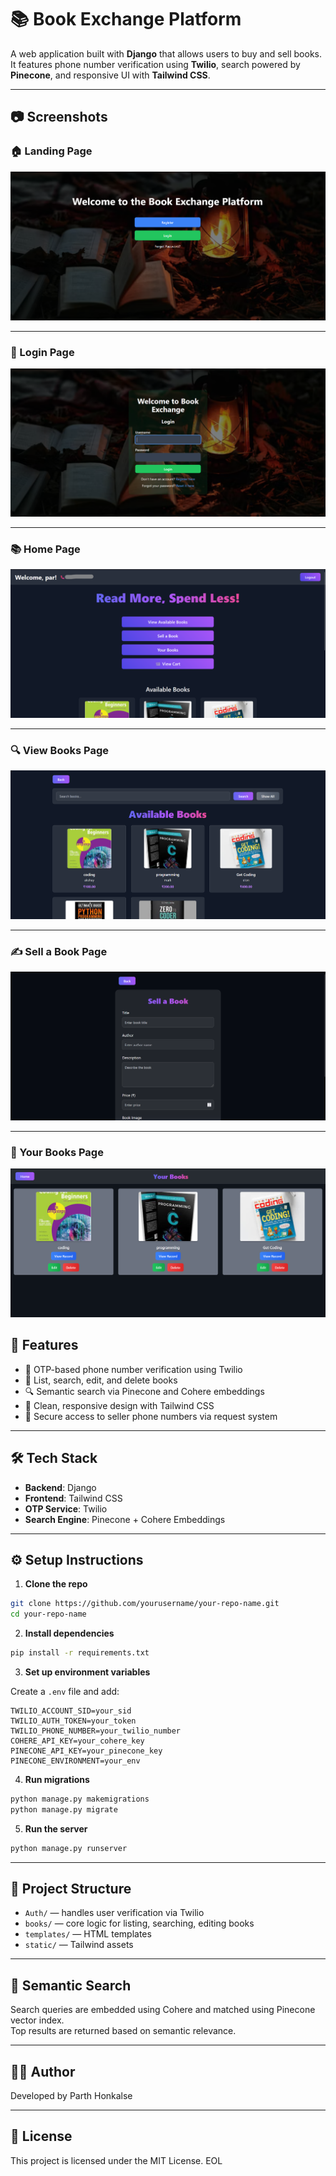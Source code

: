 # 📚 Book Exchange Platform

A web application built with **Django** that allows users to buy and sell books.  
It features phone number verification using **Twilio**, search powered by **Pinecone**, and responsive UI with **Tailwind CSS**.

---
## 📷 Screenshots

### 🏠 Landing Page
![Landing Page](book_exchange/books/assets/1.png)

---

### 🔐 Login Page
![View Books Page](book_exchange/books/assets/3.png)

---

### 📚 Home Page
![Home Page](book_exchange/books/assets/2.png)

---

### 🔍 View Books Page
![View Books Page](book_exchange/books/assets/4.png)

---

### ✍️ Sell a Book Page
![Sell a Book](book_exchange/books/assets/5.png)

---

### 📁 Your Books Page
![Your Books](book_exchange/books/assets/6.png)


## 🚀 Features

- 🔐 OTP-based phone number verification using Twilio
- 📖 List, search, edit, and delete books
- 🔍 Semantic search via Pinecone and Cohere embeddings
- 🎨 Clean, responsive design with Tailwind CSS
- 📱 Secure access to seller phone numbers via request system

---

## 🛠️ Tech Stack

- **Backend**: Django
- **Frontend**: Tailwind CSS
- **OTP Service**: Twilio
- **Search Engine**: Pinecone + Cohere Embeddings

---

## ⚙️ Setup Instructions

1. **Clone the repo**

```bash
git clone https://github.com/yourusername/your-repo-name.git
cd your-repo-name
```

2. **Install dependencies**

```bash
pip install -r requirements.txt
```

3. **Set up environment variables**

Create a `.env` file and add:

```
TWILIO_ACCOUNT_SID=your_sid
TWILIO_AUTH_TOKEN=your_token
TWILIO_PHONE_NUMBER=your_twilio_number
COHERE_API_KEY=your_cohere_key
PINECONE_API_KEY=your_pinecone_key
PINECONE_ENVIRONMENT=your_env
```

4. **Run migrations**

```bash
python manage.py makemigrations
python manage.py migrate
```

5. **Run the server**

```bash
python manage.py runserver
```

---


## 📂 Project Structure

- `Auth/` — handles user verification via Twilio
- `books/` — core logic for listing, searching, editing books
- `templates/` — HTML templates
- `static/` — Tailwind assets

---

## 🧠 Semantic Search

Search queries are embedded using Cohere and matched using Pinecone vector index.  
Top results are returned based on semantic relevance.

---

## 🙋‍♂️ Author

Developed by Parth Honkalse

---

## 📄 License

This project is licensed under the MIT License.
EOL
